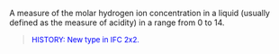 A measure of the molar hydrogen ion concentration in a liquid (usually defined as the measure of acidity) in a range from 0 to 14.

> <font color="#0000FF" size="-1">HISTORY: New type in IFC 2x2.</font>
>